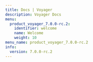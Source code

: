 ```yaml
---
title: Docs | Voyager
description: Voyager Docs
menu:
  product_voyager_7.0.0-rc.2:
    identifier: welcome
    name: Welcome
    weight: 10
menu_name: product_voyager_7.0.0-rc.2
info:
  version: 7.0.0-rc.2
---
```


